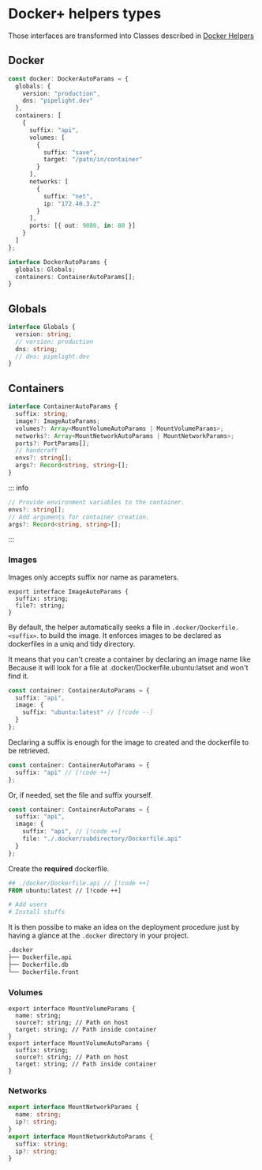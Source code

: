 # Docker+ helpers types

Those interfaces are transformed into Classes described in [Docker Helpers](/helpers/docker/types)

## Docker

```ts
const docker: DockerAutoParams = {
  globals: {
    version: "production",
    dns: "pipelight.dev"
  },
  containers: [
    {
      suffix: "api",
      volumes: [
        {
          suffix: "save",
          target: "/patn/in/container"
        }
      ],
      networks: [
        {
          suffix: "net",
          ip: "172.40.3.2"
        }
      ],
      ports: [{ out: 9080, in: 80 }]
    }
  ]
};
```

```ts
interface DockerAutoParams {
  globals: Globals;
  containers: ContainerAutoParams[];
}
```

## Globals

```ts
interface Globals {
  version: string;
  // version: production
  dns: string;
  // dns: pipelight.dev
}
```

## Containers

```ts
interface ContainerAutoParams {
  suffix: string;
  image?: ImageAutoParams;
  volumes?: Array<MountVolumeAutoParams | MountVolumeParams>;
  networks?: Array<MountNetworkAutoParams | MountNetworkParams>;
  ports?: PortParams[];
  // handcraft
  envs?: string[];
  args?: Record<string, string>[];
}
```

::: info

```ts
// Provide environment variables to the container.
envs?: string[];
// Add arguments for container creation.
args?: Record<string, string>[];
```

:::

### Images

Images only accepts suffix nor name as parameters.

```ts{2,6}
export interface ImageAutoParams {
  suffix: string;
  file?: string;
}
```

By default, the helper automatically seeks a file in `.docker/Dockerfile.<suffix>`.
to build the image.
It enforces images to be declared as dockerfiles in a uniq and tidy directory.

It means that you can't create a container by declaring an image name like
Because it will look for a file at .docker/Dockerfile.ubuntu:latset and won't find it.

```ts
const container: ContainerAutoParams = {
  suffix: "api",
  image: {
    suffix: "ubuntu:latest" // [!code --]
  }
};
```

Declaring a suffix is enough for the image to created and the dockerfile to be retrieved.

```ts
const container: ContainerAutoParams = {
  suffix: "api" // [!code ++]
};
```

Or, if needed, set the file and suffix yourself.

```ts
const container: ContainerAutoParams = {
  suffix: "api",
  image: {
    suffix: "api", // [!code ++]
    file: "./.docker/subdirectory/Dockerfile.api"
  }
};
```

Create the **required** dockerfile.

```dockerfile
## ./docker/Dockerfile.api // [!code ++]
FROM ubuntu:latest // [!code ++]

# Add users
# Install stuffs

```

It is then possibe to make an idea on the deployment procedure
just by having a glance at the `.docker` directory in your project.

```sh
.docker
├── Dockerfile.api
├── Dockerfile.db
└── Dockerfile.front
```

### Volumes

```ts{2,7}
export interface MountVolumeParams {
  name: string;
  source?: string; // Path on host
  target: string; // Path inside container
}
export interface MountVolumeAutoParams {
  suffix: string;
  source?: string; // Path on host
  target: string; // Path inside container
}
```

### Networks

```ts
export interface MountNetworkParams {
  name: string;
  ip?: string;
}
export interface MountNetworkAutoParams {
  suffix: string;
  ip?: string;
}
```
